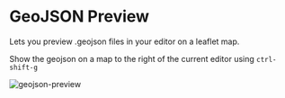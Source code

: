 # GeoJSON Preview

Lets you preview .geojson files in your editor on a leaflet map.

Show the geojson on a map to the right of the current editor using `ctrl-shift-g`

![geojson-preview](https://f.cloud.github.com/assets/26278/2306038/b8feb124-a277-11e3-9635-e882eaf8c5ce.gif)

